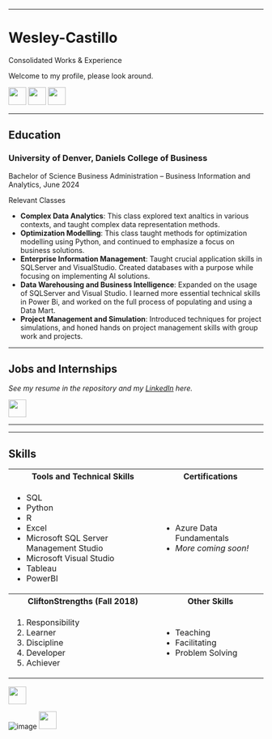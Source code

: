 <a name="top"></a>
<hr>

# Wesley-Castillo
Consolidated Works &amp; Experience

Welcome to my profile, please look around.

[<img src="https://user-images.githubusercontent.com/91146906/162140860-bfb69654-5603-49bd-a7a1-a836ab1c772c.svg" height="35"/>](#education)
[<img src="https://user-images.githubusercontent.com/91146906/162140921-207cd392-cfe5-40e6-a84e-0a16e19e405a.svg" height="35"/>](#profExp)
[<img src="https://user-images.githubusercontent.com/91146906/162140965-cf707805-9abd-43f7-8314-4f96794c44dc.svg" height="35"/>](#skills)

<a name="education"></a>
<hr>

## Education
### University of Denver, Daniels College of Business
Bachelor of Science Business Administration – Business Information and Analytics, June 2024

Relevant Classes

<ul>
  <li><b>Complex Data Analytics</b>: This class explored text analtics in various contexts, and taught complex data representation methods.</li>
  <li><b>Optimization Modelling</b>: This class taught methods for optimization modelling using Python, and continued to emphasize a focus on business solutions.</li>
  <li><b>Enterprise Information Management</b>: Taught crucial application skills in SQLServer and VisualStudio. Created databases with a purpose while focusing on implementing AI solutions.</li>
  <li><b>Data Warehousing and Business Intelligence</b>: Expanded on the usage of SQLServer and Visual Studio. I learned more essential technical skills in Power Bi, and worked on the full process of populating and using a Data Mart.</li>
  <li><b>Project Management and Simulation</b>: Introduced techniques for project simulations, and honed hands on project management skills with group work and projects.</li>
</ul>

<a name="profExp"></a>
<hr>

## Jobs and Internships
<i>See my resume in the repository and my [LinkedIn](https://www.linkedin.com/in/wesley-castillo-80524a271/) here.</i>

[<img src="https://user-images.githubusercontent.com/91146906/152072378-b0168a2d-e85c-47c6-a272-fcfb3f6a44ae.svg" height="35"/>](#top)

<a name="skills"></a>
<hr>

<a name="skills"></a>
<hr>

## Skills

<table>
  <tr>
    <th>Tools and Technical Skills</th>
    <th>Certifications</th>
  </tr>
  <tr>
    <td>
     <ul>
        <li>SQL</li>
        <li>Python</li>
        <li>R</li>
        <li>Excel</li>
        <li>Microsoft SQL Server Management Studio</li>
        <li>Microsoft Visual Studio</li>
        <li>Tableau</li>
       <li>PowerBI</li>
      </ul>
    </td>
    <td>
     <ul>
        <li>Azure Data Fundamentals</li>
        <li><i>More coming soon!<i></li>
      </ul>
    </td>
  </tr>
  <tr>
    <th>CliftonStrengths (Fall 2018)</th>
    <th>Other Skills</th>
 </tr>
 <tr>
   <td>
     <ol>
        <li>Responsibility</li>
        <li>Learner</li>
        <li>Discipline</li>
        <li>Developer</li>
        <li>Achiever</li>
     </ol>
   </td>
   <td>
     <ul>
        <li>Teaching</li>
        <li>Facilitating</li>
       <li>Problem Solving</li>
     </ul>
   </td>
 </tr>
</table>

[<img src="https://user-images.githubusercontent.com/91146906/152072378-b0168a2d-e85c-47c6-a272-fcfb3f6a44ae.svg" height="35"/>](#top)


![image](https://github.com/wescast27/Wesley-Castillo/assets/162179914/b5daf4af-412f-4664-8e0b-1570ee60501c)
[<img src="https://user-images.githubusercontent.com/91146906/152072378-b0168a2d-e85c-47c6-a272-fcfb3f6a44ae.svg" height="35"/>](#top)
